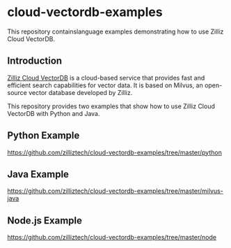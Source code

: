 # cloud-vectordb-examples
This repository containslanguage examples demonstrating how to use Zilliz Cloud VectorDB.

## Introduction
[Zilliz Cloud VectorDB](https://cloud.zilliz.com) is a cloud-based service that provides fast and efficient search capabilities for vector data. It is based on Milvus, an open-source vector database developed by Zilliz.

This repository provides two examples that show how to use Zilliz Cloud VectorDB with Python and Java.

## Python Example
https://github.com/zilliztech/cloud-vectordb-examples/tree/master/python

## Java Example
https://github.com/zilliztech/cloud-vectordb-examples/tree/master/milvus-java

## Node.js Example
https://github.com/zilliztech/cloud-vectordb-examples/tree/master/node
